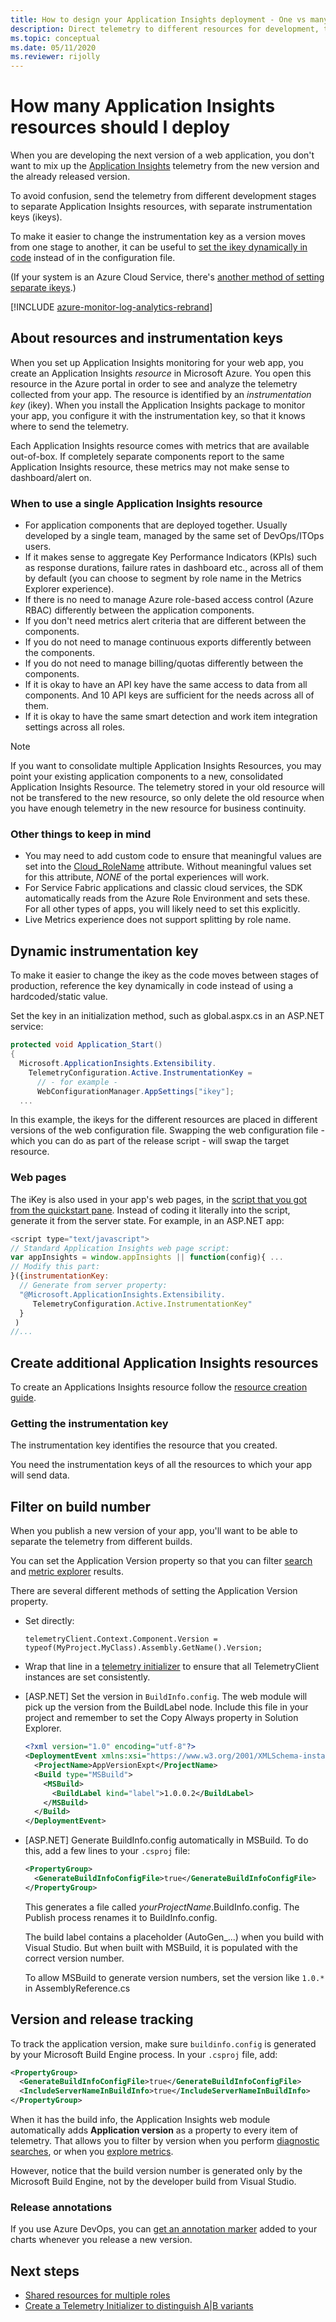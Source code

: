 ```yaml
---
title: How to design your Application Insights deployment - One vs many resources?
description: Direct telemetry to different resources for development, test, and production stamps.
ms.topic: conceptual
ms.date: 05/11/2020
ms.reviewer: rijolly
---
```


# How many Application Insights resources should I deploy

When you are developing the next version of a web application, you don't want to mix up the [Application Insights](../../azure-monitor/app/app-insights-overview.md) telemetry from the new version and the already released version.

To avoid confusion, send the telemetry from different development stages to separate Application Insights resources, with separate instrumentation keys (ikeys).

To make it easier to change the instrumentation key as a version moves from one stage to another, it can be useful to [set the ikey dynamically in code](#dynamic-instrumentation-key) instead of in the configuration file. 

(If your system is an Azure Cloud Service, there's [another method of setting separate ikeys](../../azure-monitor/app/azure-web-apps-net-core.md).)

[!INCLUDE [azure-monitor-log-analytics-rebrand](../../../includes/azure-monitor-instrumentation-key-deprecation.md)]

## About resources and instrumentation keys

When you set up Application Insights monitoring for your web app, you create an Application Insights *resource* in Microsoft Azure. You open this resource in the Azure portal in order to see and analyze the telemetry collected from your app. The resource is identified by an *instrumentation key* (ikey). When you install the Application Insights package to monitor your app, you configure it with the instrumentation key, so that it knows where to send the telemetry.

Each Application Insights resource comes with metrics that are available out-of-box. If completely separate components report to the same Application Insights resource, these metrics may not make sense to dashboard/alert on.

### When to use a single Application Insights resource

- For application components that are deployed together. Usually developed by a single team, managed by the same set of DevOps/ITOps users.
- If it makes sense to aggregate Key Performance Indicators (KPIs) such as response durations, failure rates in dashboard etc., across all of them by default (you can choose to segment by role name in the Metrics Explorer experience).
- If there is no need to manage Azure role-based access control (Azure RBAC) differently between the application components.
- If you don't need metrics alert criteria that are different between the components.
- If you do not need to manage continuous exports differently between the components.
- If you do not need to manage billing/quotas differently between the components.
- If it is okay to have an API key have the same access to data from all components. And 10 API keys are sufficient for the needs across all of them.
- If it is okay to have the same smart detection and work item integration settings across all roles.

> [!NOTE]
> If you want to consolidate multiple Application Insights Resources, you may point your existing application components to a new, consolidated Application Insights Resource. The telemetry stored in your old resource will not be transfered to the new resource, so only delete the old resource when you have enough telemetry in the new resource for business continuity.

### Other things to keep in mind

- You may need to add custom code to ensure that meaningful values are set into the [Cloud_RoleName](./app-map.md?tabs=net#set-or-override-cloud-role-name) attribute. Without meaningful values set for this attribute, *NONE* of the portal experiences will work.
- For Service Fabric applications and classic cloud services, the SDK automatically reads from the Azure Role Environment and sets these. For all other types of apps, you will likely need to set this explicitly.
- Live Metrics experience does not support splitting by role name.

## <a name="dynamic-ikey"></a> Dynamic instrumentation key

To make it easier to change the ikey as the code moves between stages of production, reference the key dynamically in code instead of using a hardcoded/static value.

Set the key in an initialization method, such as global.aspx.cs in an ASP.NET service:

```csharp
protected void Application_Start()
{
  Microsoft.ApplicationInsights.Extensibility.
    TelemetryConfiguration.Active.InstrumentationKey = 
      // - for example -
      WebConfigurationManager.AppSettings["ikey"];
  ...
```

In this example, the ikeys for the different resources are placed in different versions of the web configuration file. Swapping the web configuration file - which you can do as part of the release script - will swap the target resource.

### Web pages
The iKey is also used in your app's web pages, in the [script that you got from the quickstart pane](../../azure-monitor/app/javascript.md). Instead of coding it literally into the script, generate it from the server state. For example, in an ASP.NET app:

```javascript
<script type="text/javascript">
// Standard Application Insights web page script:
var appInsights = window.appInsights || function(config){ ...
// Modify this part:
}({instrumentationKey:  
  // Generate from server property:
  "@Microsoft.ApplicationInsights.Extensibility.
     TelemetryConfiguration.Active.InstrumentationKey"
  }
 )
//...
```

## Create additional Application Insights resources

To create an Applications Insights resource follow the [resource creation guide](./create-new-resource.md).

### Getting the instrumentation key
The instrumentation key identifies the resource that you created.

You need the instrumentation keys of all the resources to which your app will send data.

## Filter on build number
When you publish a new version of your app, you'll want to be able to separate the telemetry from different builds.

You can set the Application Version property so that you can filter [search](../../azure-monitor/app/diagnostic-search.md) and [metric explorer](../../azure-monitor/essentials/metrics-charts.md) results.

There are several different methods of setting the Application Version property.

* Set directly:

    `telemetryClient.Context.Component.Version = typeof(MyProject.MyClass).Assembly.GetName().Version;`
* Wrap that line in a [telemetry initializer](../../azure-monitor/app/api-custom-events-metrics.md#defaults) to ensure that all TelemetryClient instances are set consistently.
* [ASP.NET] Set the version in `BuildInfo.config`. The web module will pick up the version from the BuildLabel node. Include this file in your project and remember to set the Copy Always property in Solution Explorer.

    ```xml
    <?xml version="1.0" encoding="utf-8"?>
    <DeploymentEvent xmlns:xsi="https://www.w3.org/2001/XMLSchema-instance" xmlns:xsd="https://www.w3.org/2001/XMLSchema" xmlns="http://schemas.microsoft.com/VisualStudio/DeploymentEvent/2013/06">
      <ProjectName>AppVersionExpt</ProjectName>
      <Build type="MSBuild">
        <MSBuild>
          <BuildLabel kind="label">1.0.0.2</BuildLabel>
        </MSBuild>
      </Build>
    </DeploymentEvent>

    ```
* [ASP.NET] Generate BuildInfo.config automatically in MSBuild. To do this, add a few lines to your `.csproj` file:

    ```xml
    <PropertyGroup>
      <GenerateBuildInfoConfigFile>true</GenerateBuildInfoConfigFile>    <IncludeServerNameInBuildInfo>true</IncludeServerNameInBuildInfo>
    </PropertyGroup>
    ```

    This generates a file called *yourProjectName*.BuildInfo.config. The Publish process renames it to BuildInfo.config.

    The build label contains a placeholder (AutoGen_...) when you build with Visual Studio. But when built with MSBuild, it is populated with the correct version number.

    To allow MSBuild to generate version numbers, set the version like `1.0.*` in AssemblyReference.cs

## Version and release tracking
To track the application version, make sure `buildinfo.config` is generated by your Microsoft Build Engine process. In your `.csproj` file, add:

```xml
<PropertyGroup>
  <GenerateBuildInfoConfigFile>true</GenerateBuildInfoConfigFile>
  <IncludeServerNameInBuildInfo>true</IncludeServerNameInBuildInfo>
</PropertyGroup>
```

When it has the build info, the Application Insights web module automatically adds **Application version** as a property to every item of telemetry. That allows you to filter by version when you perform [diagnostic searches](../../azure-monitor/app/diagnostic-search.md), or when you [explore metrics](../../azure-monitor/essentials/metrics-charts.md).

However, notice that the build version number is generated only by the Microsoft Build Engine, not by the developer build from Visual Studio.

### Release annotations

If you use Azure DevOps, you can [get an annotation marker](../../azure-monitor/app/annotations.md) added to your charts whenever you release a new version.

## Next steps

* [Shared resources for multiple roles](../../azure-monitor/app/app-map.md)
* [Create a Telemetry Initializer to distinguish A|B variants](../../azure-monitor/app/api-filtering-sampling.md#add-properties)
